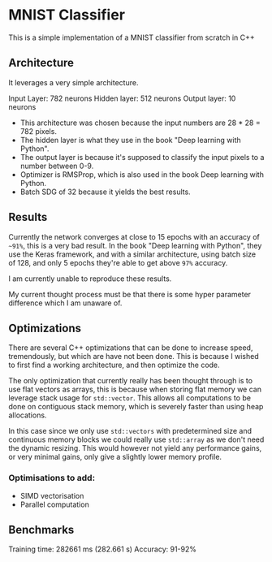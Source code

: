 # MNIST Classifier
This is a simple implementation of a MNIST classifier from scratch in C++

## Architecture
It leverages a very simple architecture.

Input Layer: 782 neurons
Hidden layer: 512 neurons
Output layer: 10 neurons

- This architecture was chosen because the input numbers are 28 * 28 = 782 pixels.
- The hidden layer is what they use in the book "Deep learning with Python".
- The output layer is because it's supposed to classify the input pixels to a number between 0-9.
- Optimizer is RMSProp, which is also used in the book Deep learning with Python.
- Batch SDG of 32 because it yields the best results.

## Results

Currently the network converges at close to 15 epochs with an accuracy of `~91%`, this is a very bad result.
In the book "Deep learning with Python", they use the Keras framework, and with a similar architecture, using batch size of 128, and only 5 epochs they're able to get above `97%` accuracy. 

I am currently unable to reproduce these results.

My current thought process must be that there is some hyper parameter difference which I am unaware of.

## Optimizations

There are several C++ optimizations that can be done to increase speed, tremendously, but which are have not been done. This is because I wished to first find a working architecture, and then optimize the code. 

The only optimization that currently really has been thought through is to use flat vectors as arrays, this is because when storing flat memory we can leverage stack usage for `std::vector`. 
This allows all computations to be done on contiguous stack memory, which is severely faster than using heap allocations.

In this case since we only use `std::vectors` with predetermined size and continuous memory blocks we could really use `std::array` as we don't need the dynamic resizing. This would however not yield any performance gains, or very minimal gains, only give a slightly lower memory profile.

### Optimisations to add:
- SIMD vectorisation
- Parallel computation


## Benchmarks
Training time: 282661 ms (282.661 s)
Accuracy: 91-92%
